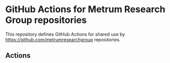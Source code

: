 
GitHub Actions for Metrum Research Group repositories
=====================================================

This repository defines GitHub Actions for shared use by
<https://github.com/metrumresearchgroup> repositories.


Actions
-------

